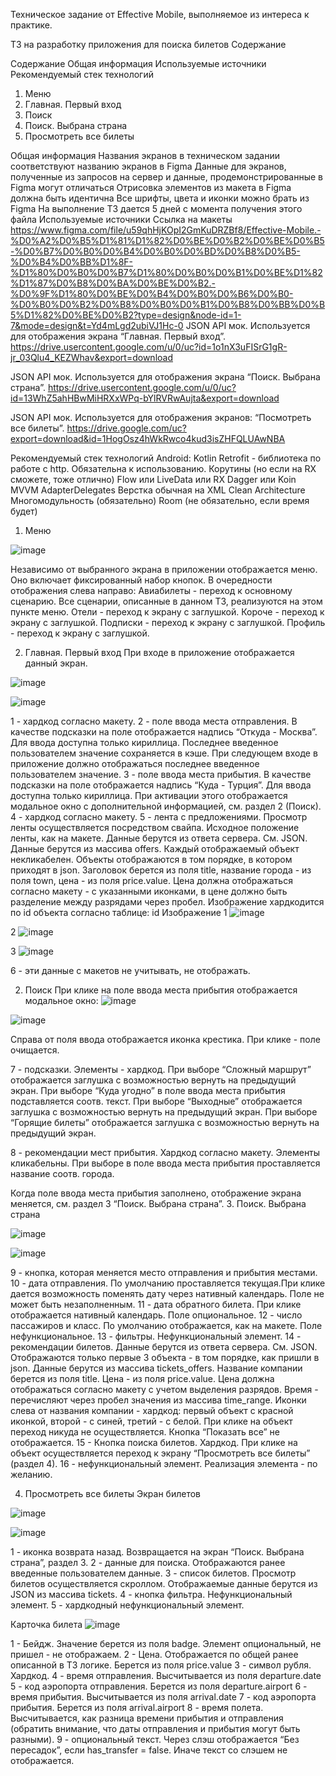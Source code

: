 Техническое задание от Effective Mobile, выполняемое из интереса к практике.







ТЗ на разработку приложения для поиска билетов
Содержание

Содержание
Общая информация
Используемые источники
Рекомендуемый стек технологий
1. Меню
2. Главная. Первый вход
2. Поиск
3. Поиск. Выбрана страна
4. Просмотреть все билеты

Общая информация
Названия экранов в техническом задании соответствуют названию экранов в Figma
Данные для экранов, полученные из запросов на сервер и данные, продемонстрированные в Figma могут отличаться
Отрисовка элементов из макета в Figma должна быть идентична
Все шрифты, цвета и иконки можно брать из Figma
На выполнение ТЗ дается 5 дней с момента получения этого файла
Используемые источники
Ссылка на макеты
https://www.figma.com/file/u59qhHjKOpI2GmKuDRZBf8/Effective-Mobile.-%D0%A2%D0%B5%D1%81%D1%82%D0%BE%D0%B2%D0%BE%D0%B5-%D0%B7%D0%B0%D0%B4%D0%B0%D0%BD%D0%B8%D0%B5-%D0%B4%D0%BB%D1%8F-%D1%80%D0%B0%D0%B7%D1%80%D0%B0%D0%B1%D0%BE%D1%82%D1%87%D0%B8%D0%BA%D0%BE%D0%B2.-%D0%9F%D1%80%D0%BE%D0%B4%D0%B0%D0%B6%D0%B0-%D0%B0%D0%B2%D0%B8%D0%B0%D0%B1%D0%B8%D0%BB%D0%B5%D1%82%D0%BE%D0%B2?type=design&node-id=1-7&mode=design&t=Yd4mLgd2ubiVJ1Hc-0
JSON API мок. Используется для отображения экрана “Главная. Первый вход”.
https://drive.usercontent.google.com/u/0/uc?id=1o1nX3uFISrG1gR-jr_03Qlu4_KEZWhav&export=download




JSON API мок. Используется для отображения экрана “Поиск. Выбрана страна”.
https://drive.usercontent.google.com/u/0/uc?id=13WhZ5ahHBwMiHRXxWPq-bYlRVRwAujta&export=download



JSON API мок. Используется для отображения экранов: “Посмотреть все билеты”.
https://drive.google.com/uc?export=download&id=1HogOsz4hWkRwco4kud3isZHFQLUAwNBA





Рекомендуемый стек технологий
Android:
Kotlin 
Retrofit - библиотека по работе с http. Обязательна к использованию. 
Корутины (но если на RX сможете, тоже отлично)
﻿Flow или LiveData или RX 
﻿﻿Dagger или Koin
﻿﻿MVVM
﻿﻿AdapterDelegates
Верстка обычная на XML
Clean Architecture
Многомодульность (обязательно)
Room (не обязательно, если время будет)

1. Меню

![image](https://github.com/user-attachments/assets/beefd927-b401-469e-a5a7-3fd4bd96e5d2)


Независимо от выбранного экрана в приложении отображается меню. Оно включает фиксированный набор кнопок. В очередности отображения слева направо:
Авиабилеты - переход к основному сценарию. Все сценарии, описанные в данном ТЗ, реализуются на этом пункте меню.
Отели - переход к экрану с заглушкой.
Короче - переход к экрану с заглушкой.
Подписки - переход к экрану с заглушкой.
Профиль - переход к экрану с заглушкой.

2. Главная. Первый вход
При входе в приложение отображается данный экран.

![image](https://github.com/user-attachments/assets/72bda594-a6f1-469b-983a-6149efd41d8b)

![image](https://github.com/user-attachments/assets/dd70528d-c129-4b08-a064-82283410df4e)




1 - хардкод согласно макету.
2 - поле ввода места отправления. В качестве подсказки на поле отображается надпись “Откуда - Москва”. Для ввода доступна только кириллица. Последнее введенное пользователем значение сохраняется в кэше. При следующем входе в приложение должно отображаться последнее введенное пользователем значение. 
3 - поле ввода места прибытия. В качестве подсказки на поле отображается надпись “Куда - Турция”. Для ввода доступна только кириллица. При активации этого отображается модальное окно с дополнительной информацией, см. раздел 2 (Поиск).
4 - хардкод согласно макету.
5 - лента с предложениями. Просмотр ленты осуществляется посредством свайпа. Исходное положение ленты, как на макете. Данные берутся из ответа  сервера. См. JSON.
Данные берутся из массива offers. Каждый отображаемый объект некликабелен. Объекты отображаются в том порядке, в котором приходят в json. Заголовок берется из поля title, название города - из поля town, цена - из поля price.value. Цена должна отображаться согласно макету - с указанными иконками, в цене должно быть разделение между разрядами через пробел.
Изображение хардкодится по id объекта согласно таблице:
id
Изображение
1
![image](https://github.com/user-attachments/assets/205b85e4-2e89-4826-91c2-d4e5dd065b54)

2
![image](https://github.com/user-attachments/assets/32982747-b356-4048-a663-fe0aed630a16)

3
![image](https://github.com/user-attachments/assets/2f7d3a21-e07f-4416-97fb-2acb11a3fc48)




6 - эти данные с макетов не учитывать, не отображать.

2. Поиск
При клике на поле ввода места прибытия отображается модальное окно:
![image](https://github.com/user-attachments/assets/688397e9-8c26-4cd8-b0a3-c22a377f44fd)

![image](https://github.com/user-attachments/assets/7e938c47-f01f-4381-8a0a-ae6ce9a272b3)


Справа от поля ввода отображается иконка крестика. При клике - поле очищается.

7 - подсказки. Элементы - хардкод. 
При выборе “Сложный маршрут” отображается заглушка с возможностью вернуть на предыдущий экран.
При выборе “Куда угодно” в поле ввода места прибытия подставляется соотв. текст.
При выборе “Выходные” отображается заглушка с возможностью вернуть на предыдущий экран.
При выборе “Горящие билеты” отображается заглушка с возможностью вернуть на предыдущий экран.

8 - рекомендации мест прибытия. Хардкод согласно макету. Элементы кликабельны. При выборе в поле ввода места прибытия проставляется название соотв. города.

Когда поле ввода места прибытия заполнено, отображение экрана меняется, см. раздел 3 “Поиск. Выбрана страна”.
3. Поиск. Выбрана страна

![image](https://github.com/user-attachments/assets/059c6eb9-0091-41d3-af82-eb21e0c68a38)

![image](https://github.com/user-attachments/assets/32e36e02-de71-4454-b954-02e6645279aa)



9 - кнопка, которая меняется место отправления и прибытия местами.
10 - дата отправления. По умолчанию проставляется текущая.При клике дается возможность поменять дату через нативный календарь. Поле не может быть незаполненным.
11 - дата обратного билета. При клике отображается нативный календарь. Поле опциональное.
12 - число пассажиров и класс. По умолчанию отображается, как на макете. Поле нефункциональное.
13 - фильтры. Нефункциональный элемент.
14 - рекомендации билетов. Данные берутся из ответа  сервера. См. JSON. Отображаются только первые 3 объекта - в том порядке, как пришли в json. Данные берутся из массива tickets_offers.
Название компании берется из поля title. Цена - из поля price.value. Цена должна отображаться согласно макету с учетом выделения разрядов. Время - перечисляют через пробел значения из массива time_range. Иконки слева от названия компании - хардкод: первый объект с красной иконкой, второй - с синей, третий - с белой.
При клике на объект переход никуда не осуществляется.
Кнопка “Показать все” не отображается. 
15 - Кнопка поиска билетов. Хардкод. При клике на объект осуществляется переход к экрану “Просмотреть все билеты” (раздел 4). 
16 - нефункциональный элемент. Реализация элемента - по желанию.

4. Просмотреть все билеты
Экран билетов

![image](https://github.com/user-attachments/assets/2982cbeb-5079-490b-a654-8e461a44b143)

![image](https://github.com/user-attachments/assets/05b59065-d5b4-45ba-9113-07b14c07f7f9)



1 - иконка возврата назад. Возвращается на экран “Поиск. Выбрана страна”, раздел 3.
2 - данные для поиска. Отображаются ранее введенные пользователем данные.
3 - список билетов. Просмотр билетов осуществляется скроллом. Отображаемые данные берутся из JSON из массива tickets.
4 - кнопка фильтра. Нефункциональный элемент.
5 - хардкодный нефункциональный элемент.

Карточка билета
![image](https://github.com/user-attachments/assets/4369dbc3-22fd-4e6f-9130-bfdc11fbe00b)


1 - Бейдж. Значение берется из поля badge. Элемент опциональный, не пришел - не отображаем.
2 - Цена. Отображается по общей ранее описанной в ТЗ логике. Берется из поля price.value
3 - символ рубля. Хардкод.
4 - время отправления. Высчитывается из поля departure.date
5 - код аэропорта отправления. Берется из поля departure.airport
6 - время прибытия. Высчитывается из поля arrival.date
7 - код аэропорта прибытия. Берется из поля arrival.airport
8 - время полета. Высчитывается, как разница времени прибытия и отправления (обратить внимание, что даты отправления и прибытия могут быть разными).
9 - опциональный текст. Через слэш отображается “Без пересадок”, если has_transfer = false. Иначе текст со слэшем не отображается.
